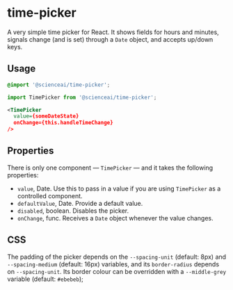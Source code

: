 
# time-picker

A very simple time picker for React. It shows fields for hours and minutes, signals change (and is
set) through a `Date` object, and accepts up/down keys.

## Usage

```css
@import '@scienceai/time-picker';
```

```js
import TimePicker from '@scienceai/time-picker';
```

```xml
<TimePicker
  value={someDateState}
  onChange={this.handleTimeChange}
/>
```

## Properties

There is only one component — `TimePicker` — and it takes the following properties:

* `value`, Date. Use this to pass in a value if you are using `TimePicker` as a controlled
  component.
* `defaultValue`, Date. Provide a default value.
* `disabled`, boolean. Disables the picker.
* `onChange`, func. Receives a `Date` object whenever the value changes.

## CSS

The padding of the picker depends on the `--spacing-unit` (default: 8px) and `--spacing-medium`
(default: 16px) variables, and its `border-radius` depends on `--spacing-unit`. Its border colour
can be overridden with a `--middle-grey` variable (default: `#ebebeb`);
